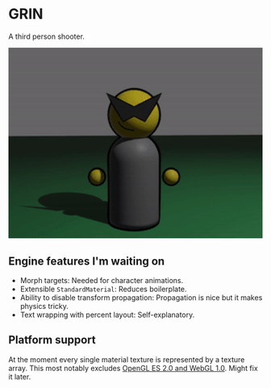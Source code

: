 # GRIN
A third person shooter.

![yes the gif is grainy I didn't want to recreate it okay?](assets/promo.gif)

## Engine features I'm waiting on
- Morph targets: Needed for character animations.
- Extensible `StandardMaterial`: Reduces boilerplate.
- Ability to disable transform propagation: Propagation is nice but it makes physics tricky.
- Text wrapping with percent layout: Self-explanatory.

## Platform support
At the moment every single material texture is represented by a texture array.
This most notably excludes [OpenGL ES 2.0 and WebGL 1.0](https://docs.unity3d.com/Manual/class-Texture2DArray.html).
Might fix it later.
